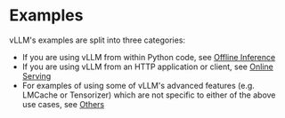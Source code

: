 # Examples

vLLM's examples are split into three categories:

- If you are using vLLM from within Python code, see [Offline Inference](./offline_inference)
- If you are using vLLM from an HTTP application or client, see [Online Serving](./online_serving)
- For examples of using some of vLLM's advanced features (e.g. LMCache or Tensorizer) which are not specific to either of the above use cases, see [Others](./others)

